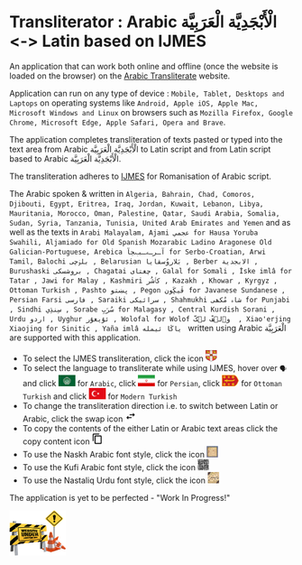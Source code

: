 # Transliterator : Arabic الْأَبْجَدِيَّة الْعَرَبِيَّة <-> Latin based on IJMES
An application that can work both online and offline (once the website is loaded on the browser) on the [Arabic Transliterate](https://vyshantha.github.io/arabictransliterate/) website. 

Application can run on any type of device : ```Mobile, Tablet, Desktops and Laptops``` on operating systems like ```Android, Apple iOS, Apple Mac, Microsoft Windows and Linux``` on browsers such as ```Mozilla Firefox, Google Chrome, Microsoft Edge, Apple Safari, Opera and Brave```.

The application completes transliteration of texts pasted or typed into the text area from Arabic الْأَبْجَدِيَّة الْعَرَبِيَّة  to Latin script and from Latin script based to Arabic الْأَبْجَدِيَّة الْعَرَبِيَّة.

The transliteration adheres to [IJMES](https://www.cambridge.org/core/journals/international-journal-of-middle-east-studies/information/author-resources/ijmes-translation-and-transliteration-guide) for Romanisation of Arabic script.

The Arabic spoken & written in ```Algeria, Bahrain, Chad, Comoros, Djibouti, Egypt, Eritrea, Iraq, Jordan, Kuwait, Lebanon, Libya, Mauritania, Morocco, Oman, Palestine, Qatar, Saudi Arabia, Somalia, Sudan, Syria, Tanzania, Tunisia, United Arab Emirates and Yemen``` and as well as the texts in ```Arabi Malayalam, Ajami عجمي for Hausa Yoruba Swahili, Aljamiado for Old Spanish Mozarabic Ladino Aragonese Old Galician-Portuguese, Arebica آـرـەـبـٖٮڄآ for Serbo-Croatian, Arwi Tamil, Balochi بلۏچی , Belarusian بَلاروُسقایا , Berber الابجدية , Burushaski بروشسکی , Chagatai چغتای , Galal for Somali , İske imlâ for Tatar , Jawi for Malay , Kashmiri كٲشُر , Kazakh , Khowar , Kyrgyz , Ottoman Turkish , Pashto پښتو , Pegon ڤَيڮَون for Javanese Sundanese , Persian Farsi فارسی , Saraiki سرائیکی , Shahmukhi شاہ مُکھی for Punjabi , Sindhi سِنڌِي , Sorabe سُرَبِ for Malagasy , Central Kurdish Sorani , Urdu اردو , Uyghur ئۇيغۇر , Wolofal for Wolof وࣷلࣷفْ لࣵکّ  , Xiao'erjing  Xiaojing for Sinitic , Yaña imlâ ياڭا ئيملە ``` written using Arabic الْعَرَبِيَّة are supported with this application.

- To select the IJMES transliteration, click the icon <img src="./IJMES.png" width="20px" height="20px" /> 
- To select the language to transliterate while using IJMES, hover over ```🗣``` and click <img src="./Flag_of_the_Arab_League.png" width="30px" height="20px" /> for ```Arabic```, click <img src="./Flag_of_Iran.png" width="30px" height="20px" /> for ```Persian```, click <img src="./Flag_Ottoman_Turkish.png" width="30px" height="20px" /> for ```Ottoman Turkish``` and click <img src="./Flag_of_Turkey.png" width="30px" height="20px" /> for ```Modern Turkish```
- To change the transliteration direction i.e. to switch between Latin or Arabic, click the swap icon <img src="./swap-horiz-64.png" width="20px" height="20px" />  
- To copy the contents of the either Latin or Arabic text areas click the copy content icon <img src="./content-copy-64.png" width="20px" height="20px" /> 
- To use the Naskh Arabic font style, click the icon <img src="./Naskh.png" width="20px" height="20px" />
- To use the Kufi Arabic font style, click the icon <img src="./Kufi.png" width="20px" height="20px" />
- To use the Nastaliq Urdu font style, click the icon <img src="./Nastaliq.png" width="20px" height="20px" />

The application is yet to be perfected - "Work In Progress!" 

  <img src="https://github.com/Vyshantha/multiscripteditor/blob/main/editorClient/src/assets/images/keyboard_to_construct.png" data-canonical-src="https://github.com/Vyshantha/multiscripteditor/blob/main/editorClient/src/assets/images/keyboard_to_construct.png" width="100" height="80" />
